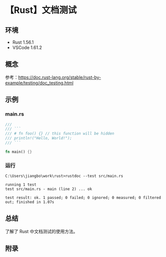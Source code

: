 # 【Rust】文档测试

## 环境

- Rust 1.56.1
- VSCode 1.61.2

## 概念

参考：<https://doc.rust-lang.org/stable/rust-by-example/testing/doc_testing.html>  

## 示例

### main.rs

```rust
///
/// ```
/// # fn foo() {} // this function will be hidden
/// println!("Hello, World!");
/// ```

fn main() {}
```

### 运行

```text
C:\Users\jiangbo\work\rust>rustdoc --test src/main.rs

running 1 test
test src/main.rs - main (line 2) ... ok

test result: ok. 1 passed; 0 failed; 0 ignored; 0 measured; 0 filtered out; finished in 1.07s

```

## 总结

了解了 Rust 中文档测试的使用方法。

## 附录
